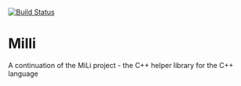 [![Build Status](https://travis-ci.org/dawidpilarski/Milli.svg?branch=master)](https://travis-ci.org/dawidpilarski/Milli)
# Milli
A continuation of the MiLi project - the C++ helper library for the C++ language
